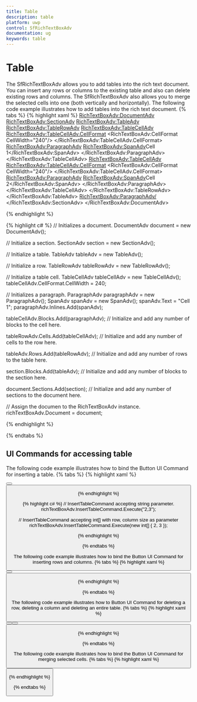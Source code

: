 ```yaml
---
title: Table
description: table
platform: uwp
control: SfRichTextBoxAdv
documentation: ug
keywords: table
---
```

# Table

The SfRichTextBoxAdv allows you to add tables into the rich text document. You can insert any rows or columns to the existing table and also can delete existing rows and columns. The SfRichTextBoxAdv also allows you to merge the selected cells into one (both vertically and horizontally).
The following code example illustrates how to add tables into the rich text document.
{% tabs %}
{% highlight xaml %}
<RichTextBoxAdv:DocumentAdv>
    <RichTextBoxAdv:SectionAdv>
        <RichTextBoxAdv:TableAdv>
            <RichTextBoxAdv:TableRowAdv>
                <RichTextBoxAdv:TableCellAdv>
                    <RichTextBoxAdv:TableCellAdv.CellFormat>
                        <RichTextBoxAdv:CellFormat CellWidth="240"/>
                    </RichTextBoxAdv:TableCellAdv.CellFormat>
                    <RichTextBoxAdv:ParagraphAdv>
                        <RichTextBoxAdv:SpanAdv>Cell 1</RichTextBoxAdv:SpanAdv>
                    </RichTextBoxAdv:ParagraphAdv>
                </RichTextBoxAdv:TableCellAdv>
                <RichTextBoxAdv:TableCellAdv>
                    <RichTextBoxAdv:TableCellAdv.CellFormat>
                        <RichTextBoxAdv:CellFormat CellWidth="240"/>
                    </RichTextBoxAdv:TableCellAdv.CellFormat>
                    <RichTextBoxAdv:ParagraphAdv>
                        <RichTextBoxAdv:SpanAdv>Cell 2</RichTextBoxAdv:SpanAdv>
                    </RichTextBoxAdv:ParagraphAdv>
                </RichTextBoxAdv:TableCellAdv>
            </RichTextBoxAdv:TableRowAdv>
        </RichTextBoxAdv:TableAdv>
        <RichTextBoxAdv:ParagraphAdv/>
    </RichTextBoxAdv:SectionAdv>
</RichTextBoxAdv:DocumentAdv>


{% endhighlight %}

{% highlight c# %}
// Initializes a document.
DocumentAdv document = new DocumentAdv();

// Initialize a section.
SectionAdv section = new SectionAdv();

// Initialize a table.
TableAdv tableAdv = new TableAdv();

// Initialize a row.
TableRowAdv tableRowAdv = new TableRowAdv();

// Initialize a table cell.
TableCellAdv tableCellAdv = new TableCellAdv();
tableCellAdv.CellFormat.CellWidth = 240;

// Initializes a paragraph.
ParagraphAdv paragraphAdv = new ParagraphAdv();
SpanAdv spanAdv = new SpanAdv();
spanAdv.Text = "Cell 1";
paragraphAdv.Inlines.Add(spanAdv);

tableCellAdv.Blocks.Add(paragraphAdv);
// Initialize and add any number of blocks to the cell here.

tableRowAdv.Cells.Add(tableCellAdv);
// Initialize and add any number of cells to the row here.

tableAdv.Rows.Add(tableRowAdv);
// Initialize and add any number of rows to the table here.

section.Blocks.Add(tableAdv);
// Initialize and add any number of blocks to the section here.

document.Sections.Add(section);
// Initialize and add any number of sections to the document here.

// Assign the documen to the RichTextBoxAdv instance.
richTextBoxAdv.Document = document;


{% endhighlight %}

{% endtabs %}

## UI Commands for accessing table

The following code example illustrates how to bind the Button UI Command for inserting a table.
{% tabs %}
{% highlight xaml %}
<!-- Inserts the table with default size of one row and two columns -->
<Button Content="Insert Table" Command="{Binding ElementName=richTextBoxAdv,Path=InsertTableCommand}"/>

<!-- Inserts the table with the size of two rows and three columns -->
<Button Content="Insert Table" Command="{Binding ElementName=richTextBoxAdv,Path=InsertTableCommand}" CommandParameter="2,3"/>


{% endhighlight %}

{% highlight c# %}
// InsertTableCommand accepting string parameter.
richTextBoxAdv.InsertTableCommand.Execute("2,3");

// InsertTableCommand accepting int[] with row, column size as parameter
richTextBoxAdv.InsertTableCommand.Execute(new int[] { 2, 3 });

{% endhighlight %}

{% endtabs %}

The following code example illustrates how to bind the Button UI Command for inserting rows and columns.
{% tabs %}
{% highlight xaml %}
<!-- Inserts one row above to the current row -->
<!-- Command parameter can be either Above or Below -->
<Button Content="Insert Row" Command="{Binding ElementName=richTextBoxAdv,Path=InsertRowCommand}" CommandParameter="Above"/>
<!-- Inserts one column to the right of current column -->
<!-- Command parameter can be either Left or Right -->
<Button Content="Insert Column" Command="{Binding ElementName=richTextBoxAdv,Path=InsertColumnCommand}" CommandParameter="Right"/>


{% endhighlight %}

{% endtabs %}

The following code example illustrates how to Button UI Command for deleting a row, deleting a column and deleting an entire table.
{% tabs %}
{% highlight xaml %}
<!-- Deletes the column -->
<Button Content="Delete Column" Command="{Binding ElementName=richTextBoxAdv,Path=DeleteColumnCommand}"/>
<!-- Deletes the row -->
<Button Content="Delete Row" Command="{Binding ElementName=richTextBoxAdv,Path=DeleteRowCommand}"/>
<!-- Deletes the table -->
<Button Content="Delete Table" Command="{Binding ElementName=richTextBoxAdv,Path=DeleteTableCommand}"/>


{% endhighlight %}

{% endtabs %}

The following code example illustrates how to bind the Button UI Command for merging selected cells.
{% tabs %}
{% highlight xaml %}
<!-- Merges the selected cells -->
<Button Content="Merge Cells" Command="{Binding ElementName=richTextBoxAdv,Path=MergeSelectedCellsCommand}"/>


{% endhighlight %}

{% endtabs %}
